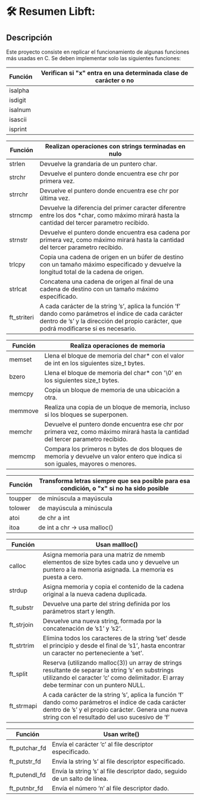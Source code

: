 # 🛠 Resumen Libft:

## Descripción 

Este proyecto consiste en replicar el funcionamiento de algunas funciones más usadas en C. 
Se deben implementar solo las siguientes funciones:


| Función  | Verifican si "x" entra en una determinada clase de carácter o no		|
|-------|-----------------------------------------------------------------------------------|
|isalpha| |
|isdigit| |
|isalnum| |
|isascii| |
|isprint| |

| Función  | Realizan operaciones con strings terminadas en nulo		|
|-------|-----------------------------------------------------------------------------------|
|strlen| Devuelve la grandaria de un puntero char. |
|strchr| Devuelve el puntero donde encuentra ese chr por primera vez. |
|strrchr| Devuelve el puntero donde encuentra ese chr por última vez.|
|strncmp| Devuelve la diferencia del primer caracter diferentre entre los dos *char, como máximo mirará hasta la cantidad del tercer parametro recibido.|
|strnstr| Devuelve el puntero donde encuentra esa cadena por primera vez, como máximo mirará hasta la cantidad del tercer parametro recibido.|
| trlcpy| Copia una cadena de origen en un búfer de destino con un tamaño máximo especificado y devuelve la longitud total de la cadena de origen.|
|strlcat| Concatena una cadena de origen al final de una cadena de destino con un tamaño máximo especificado. |
|ft_striteri| A cada carácter de la string ’s’, aplica la función ’f’ dando como parámetros el índice de cada carácter dentro de ’s’ y la dirección del propio carácter, que podrá modificarse si es necesario.|

| Función  | Realiza operaciones de memoria		|
|-------|-----------------------------------------------------------------------------------|
|memset| Llena el bloque de memoria del char* con el valor de int en los siguientes size_t bytes.|
|bzero| Llena el bloque de memoria del char* con '\0' en los siguientes size_t bytes.|
|memcpy| Copia un bloque de memoria de una ubicación a otra.|
|memmove| Realiza una copia de un bloque de memoria, incluso si los bloques se superponen.|
|memchr| Devuelve el puntero donde encuentra ese chr por primera vez, como máximo mirará hasta la cantidad del tercer parametro recibido.|
|memcmp| Compara los primeros n bytes de dos bloques de memoria y devuelve un valor entero que indica si son iguales, mayores o menores.|

| Función  | Transforma letras siempre que sea posible para esa condición, o "x" si no ha sido posible		|
|-------|-----------------------------------------------------------------------------------|
|toupper| de minúscula a mayúscula |
|tolower| de mayúscula a minúscula |
|atoi| de chr a int |
|itoa| de int a chr -> usa malloc() |

| Función  | Usan mallloc()			 				 			|
|-------|-----------------------------------------------------------------------------------|
|calloc| Asigna memoria para una matriz de nmemb elementos de size bytes cada uno y devuelve un puntero a la memoria asignada. La memoria es puesta a cero.|
|strdup| Asigna memoria y copia el contenido de la cadena original a la nueva cadena duplicada.
|ft_substr|  Devuelve una parte del string definida por los parámetros start y length.|
|ft_strjoin| Devuelve una nueva string, formada por la concatenación de ’s1’ y ’s2’.|
|ft_strtrim| Elimina todos los caracteres de la string ’set’ desde el principio y desde el final de ’s1’, hasta encontrar un caracter no perteneciente a ’set’.|
|ft_split| Reserva (utilizando malloc(3)) un array de strings resultante de separar la string ’s’ en substrings utilizando el caracter ’c’ como delimitador. El array debe terminar con un puntero NULL.|
|ft_strmapi| A cada carácter de la string ’s’, aplica la función ’f’ dando como parámetros el índice de cada carácter dentro de ’s’ y el propio carácter. Genera una nueva string con el resultado del uso sucesivo de ’f’|

| Función  | Usan write()														 			|
|-------|-----------------------------------------------------------------------------------| 
|ft_putchar_fd| Envía el carácter ’c’ al file descriptor especificado.|
|ft_putstr_fd| Envía la string ’s’ al file descriptor especificado.|
|ft_putendl_fd| Envía la string ’s’ al file descriptor dado, seguido de un salto de línea.|
|ft_putnbr_fd| Envía el número ’n’ al file descriptor dado.|
